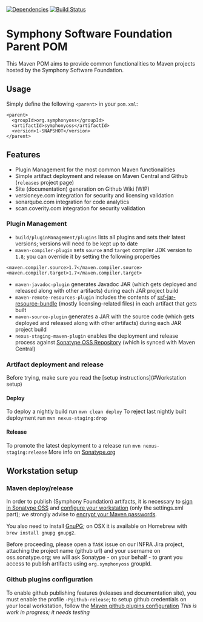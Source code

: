 [![Dependencies](https://www.versioneye.com/user/projects/5770ea4001f8e1000998d503/badge.svg?style=flat-square)](https://www.versioneye.com/user/projects/5770ea4001f8e1000998d503)
[![Build Status](https://travis-ci.org/symphonyoss/ssf-parent-pom.svg)](https://travis-ci.org/symphonyoss/ssf-parent-pom)

# Symphony Software Foundation Parent POM
This Maven POM aims to provide common functionalities to Maven projects hosted by the Symphony Software Foundation.

## Usage
Simply define the following `<parent>` in your `pom.xml`:
```
<parent>
  <groupId>org.symphonyoss</groupId>
  <artifactId>symphonyoss</artifactId>
  <version>1-SNAPSHOT</version>
</parent>
```

## Features
- Plugin Management for the most common Maven functionalities
- Simple artifact deployment and release on Maven Central and Github (`releases` project page)
- Site (documentation) generation on Github Wiki (WIP)
- versioneye.com integration for security and licensing validation
- sonarqube.com integration for code analytics
- scan.coverity.com integration for security validation

### Plugin Management
- `build/pluginManagement/plugins` lists all plugins and sets their latest versions; versions will need to be kept up to date
- `maven-compiler-plugin` sets `source` and `target` compiler JDK version to `1.8`; you can override it by setting the following properties
```
<maven.compiler.source>1.7</maven.compiler.source>
<maven.compiler.target>1.7</maven.compiler.target>
```
- `maven-javadoc-plugin` generates Javadoc JAR (which gets deployed and released along with other artifacts) during each JAR project build
- `maven-remote-resources-plugin` includes the contents of [ssf-jar-resource-bundle](https://github.com/symphonyoss/ssf-jar-resource-bundle) (mostly licensing-related files) in each artifact that gets built
- `maven-source-plugin` generates a JAR with the source code (which gets deployed and released along with other artifacts) during each JAR project build
- `nexus-staging-maven-plugin` enables the deployment and release process against [Sonatype OSS Repository](https://oss.sonatype.org) (which is synced with Maven Central)

### Artifact deployment and release
Before trying, make sure you read the [setup instructions](#Workstation setup)

#### Deploy
To deploy a nightly build run `mvn clean deploy`
To reject last nightly built deployment run `mvn nexus-staging:drop`

#### Release
To promote the latest deployment to a release run `mvn nexus-staging:release`
More info on [Sonatype.org](http://central.sonatype.org/pages/apache-maven.html)

## Workstation setup

### Maven deploy/release

In order to publish (Symphony Foundation) artifacts, it is necessary to [sign in Sonatype OSS](https://issues.sonatype.org/secure/Signup!default.jspa) and [configure your workstation](http://central.sonatype.org/pages/apache-maven.html#distribution-management-and-authentication) (only the settings.xml part); we strongly advise to [encrypt your Maven passwords](https://maven.apache.org/guides/mini/guide-encryption.html).

You also need to install [GnuPG](https://www.gnupg.org); on OSX it is available on Homebrew with `brew install gnupg gnupg2`.

Before proceeding, please open a `TASK` issue on our INFRA Jira project, attaching the project name (github url) and your username on oss.sonatype.org; we will ask Sonatype - on your behalf - to grant you access to publish artifacts using `org.symphonyoss` groupId.

### Github plugins configuration
To enable github publishing features (releases and documentation site), you must enable the profile `-Pgithub-release`; to setup github credentials on your local workstation, follow the [Maven github plugins configuration](https://github.com/github/maven-plugins)
_This is work in progress; it needs testing_
